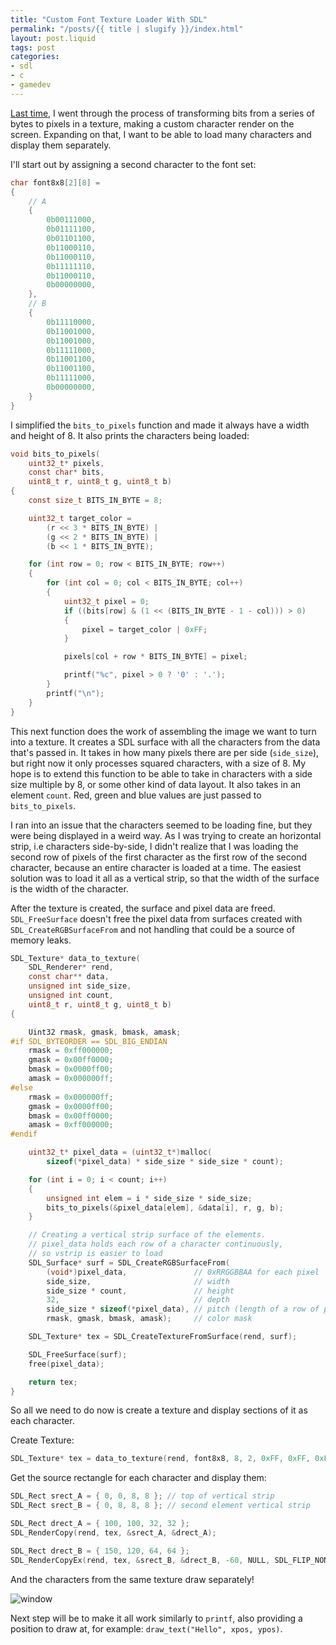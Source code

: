 ```yaml
---
title: "Custom Font Texture Loader With SDL"
permalink: "/posts/{{ title | slugify }}/index.html"
layout: post.liquid
tags: post
categories:
- sdl
- c
- gamedev
---
```


[Last time](/posts/2020/08/05/making-custom-fonts-with-sdl/), I went through the process of transforming bits from a series
of bytes to pixels in a texture, making a custom character render on the
screen. Expanding on that, I want to be able to load many characters and
display them separately.

I'll start out by assigning a second character to the font set:

```c
char font8x8[2][8] =
{
    // A
    {
        0b00111000,  
        0b01111100,  
        0b01101100,  
        0b11000110,  
        0b11000110,  
        0b11111110,  
        0b11000110,  
        0b00000000,  
    },
    // B
    {
	  	0b11110000,  
	  	0b11001000,  
	  	0b11001000,  
	  	0b11111000,  
	  	0b11001100,  
	  	0b11001100,  
	  	0b11111000,  
	  	0b00000000,  
    }
}
```

I simplified the `bits_to_pixels` function and made it always have a width
and height of 8. It also prints the characters being loaded:

```c
void bits_to_pixels(
    uint32_t* pixels,
    const char* bits,
    uint8_t r, uint8_t g, uint8_t b)
{
    const size_t BITS_IN_BYTE = 8;

    uint32_t target_color =
        (r << 3 * BITS_IN_BYTE) |
        (g << 2 * BITS_IN_BYTE) |
        (b << 1 * BITS_IN_BYTE);

    for (int row = 0; row < BITS_IN_BYTE; row++)
    {
        for (int col = 0; col < BITS_IN_BYTE; col++)
        {
            uint32_t pixel = 0;
            if ((bits[row] & (1 << (BITS_IN_BYTE - 1 - col))) > 0)
            {
				pixel = target_color | 0xFF;
            }

            pixels[col + row * BITS_IN_BYTE] = pixel;

			printf("%c", pixel > 0 ? '0' : '.');
        }
        printf("\n");
    }
}
```

This next function does the work of assembling the image we want to turn into
a texture. It creates a SDL surface with all the characters from the data
that's passed in. It takes in how many pixels there are per side
(`side_size`), but right now it only processes squared characters, with a
size of 8. My hope is to extend this function to be able to take in
characters with a side size multiple by 8, or some other kind of data layout.
It also takes in an element `count`. Red, green and blue values are just
passed to `bits_to_pixels`.

I ran into an issue that the characters seemed to be loading fine, but they
were being displayed in a weird way. As I was trying to create an horizontal
strip, i.e characters side-by-side, I didn't realize that I was loading the
second row of pixels of the first character as the first row of the second
character, because an entire character is loaded at a time. The easiest
solution was to load it all as a vertical strip, so that the width of the
surface is the width of the character.

After the texture is created, the surface and pixel data are freed.
`SDL_FreeSurface` doesn't free the pixel data from surfaces created with
`SDL_CreateRGBSurfaceFrom` and not handling that could be a source of memory
leaks.

```c
SDL_Texture* data_to_texture(
    SDL_Renderer* rend,
    const char** data,
    unsigned int side_size,
    unsigned int count,
    uint8_t r, uint8_t g, uint8_t b)
{

    Uint32 rmask, gmask, bmask, amask;
#if SDL_BYTEORDER == SDL_BIG_ENDIAN
    rmask = 0xff000000;
    gmask = 0x00ff0000;
    bmask = 0x0000ff00;
    amask = 0x000000ff;
#else
    rmask = 0x000000ff;
    gmask = 0x0000ff00;
    bmask = 0x00ff0000;
    amask = 0xff000000;
#endif

    uint32_t* pixel_data = (uint32_t*)malloc(
        sizeof(*pixel_data) * side_size * side_size * count);

    for (int i = 0; i < count; i++)
    {
        unsigned int elem = i * side_size * side_size;
        bits_to_pixels(&pixel_data[elem], &data[i], r, g, b);
    }

    // Creating a vertical strip surface of the elements.
    // pixel_data holds each row of a character continuously,
    // so vstrip is easier to load
    SDL_Surface* surf = SDL_CreateRGBSurfaceFrom(
        (void*)pixel_data,               // 0xRRGGBBAA for each pixel
        side_size,                       // width
        side_size * count,               // height
        32,                              // depth
        side_size * sizeof(*pixel_data), // pitch (length of a row of pixels in bytes)
        rmask, gmask, bmask, amask);     // color mask

    SDL_Texture* tex = SDL_CreateTextureFromSurface(rend, surf);

    SDL_FreeSurface(surf);
    free(pixel_data);

    return tex;
}
```

So all we need to do now is create a texture and display sections of it as
each character.

Create Texture:
```c
SDL_Texture* tex = data_to_texture(rend, font8x8, 8, 2, 0xFF, 0xFF, 0xFF);
```

Get the source rectangle for each character and display them:
```c
SDL_Rect srect_A = { 0, 0, 8, 8 }; // top of vertical strip
SDL_Rect srect_B = { 0, 8, 8, 8 }; // second element vertical strip

SDL_Rect drect_A = { 100, 100, 32, 32 };
SDL_RenderCopy(rend, tex, &srect_A, &drect_A);

SDL_Rect drect_B = { 150, 120, 64, 64 };
SDL_RenderCopyEx(rend, tex, &srect_B, &drect_B, -60, NULL, SDL_FLIP_NONE);
```

And the characters from the same texture draw separately!

![window](/assets/images/sdl-custom-font-02.jpg)

Next step will be to make it all work similarly to `printf`, also providing a
position to draw at, for example: `draw_text("Hello", xpos, ypos)`.